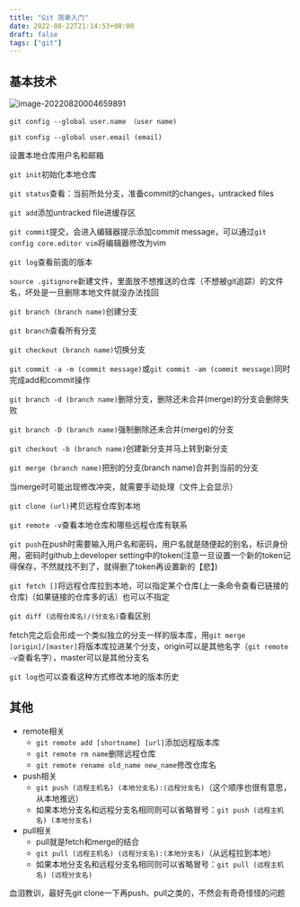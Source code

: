 ```yaml
---
title: "Git 简单入门"
date: 2022-08-22T21:14:53+08:00
draft: false
tags: ["git"]
---
```


## 基本技术

![image-20220820004659891](https://img-blog.csdnimg.cn/fe7554cf09cd482dada374feec7ac3b1.png)

`git config --global user.name （user name)`

`git config --global user.email (email)`

设置本地仓库用户名和邮箱

`git init`初始化本地仓库

`git status`查看：当前所处分支，准备commit的changes，untracked files

`git add`添加untracked file进缓存区

`git commit`提交，会进入编辑器提示添加commit message，可以通过`git config core.editor vim`将编辑器修改为vim

`git log`查看前面的版本

`source .gitignore`新建文件，里面放不想推送的仓库（不想被git追踪）的文件名，坏处是一旦删除本地文件就没办法找回

`git branch (branch name)`创建分支

`git branch`查看所有分支

`git checkout (branch name)`切换分支

`git commit -a -m (commit message)`或`git commit -am (commit message)`同时完成add和commit操作

`git branch -d (branch name)`删除分支，删除还未合并(merge)的分支会删除失败

`git branch -D (branch name)`强制删除还未合并(merge)的分支

`git checkout -b (branch name)`创建新分支并马上转到新分支

`git merge (branch name)`把别的分支(branch name)合并到当前的分支

当merge时可能出现修改冲突，就需要手动处理（文件上会显示）

`git clone (url)`拷贝远程仓库到本地

`git remote -v`查看本地仓库和哪些远程仓库有联系

`git push`在push时需要输入用户名和密码，用户名就是随便起的别名，标识身份用，密码时github上developer setting中的token(注意一旦设置一个新的token记得保存，不然就找不到了，就得删了token再设置新的【悲】)

`git fetch []`将远程仓库拉到本地，可以指定某个仓库(上一条命令查看已链接的仓库)（如果链接的仓库多的话）也可以不指定

`git diff (远程仓库名)/(分支名)`查看区别

fetch完之后会形成一个类似独立的分支一样的版本库，用`git merge [origin]/[master]`将版本库拉进某个分支，origin可以是其他名字（`git remote -v`查看名字），master可以是其他分支名

`git log`也可以查看这种方式修改本地的版本历史

## 其他

+ remote相关
  + `git remote add [shortname] [url]`添加远程版本库
  + `git remote rm name`删除远程仓库
  + `git remote rename old_name new_name`修改仓库名
+ push相关
  + `git push (远程主机名) (本地分支名):(远程分支名)`（这个顺序也很有意思，从本地推远）
  + 如果本地分支名和远程分支名相同则可以省略冒号：`git push (远程主机名) (本地分支名)`
+ pull相关
  + pull就是fetch和merge的结合
  + `git pull (远程主机名) (远程分支名):(本地分支名)`（从远程拉到本地）
  + 如果本地分支名和远程分支名相同则可以省略冒号：`git pull (远程主机名) (远程分支名)`

血泪教训，最好先git clone一下再push、pull之类的，不然会有奇奇怪怪的问题
